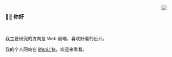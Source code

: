 <img align="right" src="https://github-readme-stats.vercel.app/api/top-langs/?username=Lifeni&layout=compact" />

### 👋🏻 你好

<br />

我主要研究的方向是 Web 前端，喜欢好看的设计。

我的个人网站在 [lifeni.life](https://lifeni.life/)，欢迎来看看。

<!--
**Lifeni/lifeni** is a ✨ _special_ ✨ repository because its `README.md` (this file) appears on your GitHub profile.

Here are some ideas to get you started:

- 🔭 I’m currently working on ...
- 🌱 I’m currently learning ...
- 👯 I’m looking to collaborate on ...
- 🤔 I’m looking for help with ...
- 💬 Ask me about ...
- 📫 How to reach me: ...
- 😄 Pronouns: ...
- ⚡ Fun fact: ...
-->
